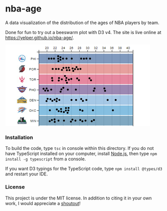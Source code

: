 # nba-age
A data visualization of the distribution of the ages of NBA players by team.  

Done for fun to try out a beeswarm plot with D3 v4. The site is live online at <https://yelper.github.io/nba-age/>.

[![A screenshot of the NBA age distribution visualization](https://raw.githubusercontent.com/yelper/nba-age/master/img/summary.png)](https://yelper.github.io/nba-age/)

### Installation

To build the code, type `tsc` in console within this directory.  If you do not have TypeScript installed on your computer, install [Node.js](https://nodejs.org/en/download/), then type `npm install -g typescript` from a console.  

If you want D3 typings for the TypeScript code, type `npm install @types/d3` and restart your IDE.

### License

This project is under the MIT license.  In addition to citing it in your own work, I would appreciate a [shoutout](http://twitter.com/yelperalp)!

